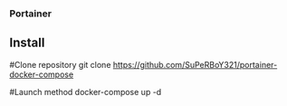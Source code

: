 ### Portainer 
## Install 

#Clone repository 
  git clone https://github.com/SuPeRBoY321/portainer-docker-compose

#Launch method
  docker-compose up -d
  
